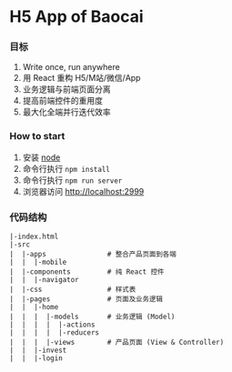 H5 App of Baocai
================

### 目标
1.  Write once, run anywhere
1.  用 React 重构 H5/M站/微信/App
1.  业务逻辑与前端页面分离
1.  提高前端控件的重用度
1.  最大化全端并行迭代效率

### How to start
1.  安装 [node](https://nodejs.org)
1.  命令行执行 `npm install`
1.  命令行执行 `npm run server`
1.  浏览器访问 [http://localhost:2999](http://localhost:2999)

### 代码结构
```shell
|-index.html
|-src
|  |-apps               # 整合产品页面到各端
|  |  |-mobile
|  |-components         # 纯 React 控件
|  |  |-navigator
|  |-css                # 样式表
|  |-pages              # 页面及业务逻辑
|  |  |-home
|  |  |  |-models       # 业务逻辑 (Model)
|  |  |  |  |-actions
|  |  |  |  |-reducers
|  |  |  |-views        # 产品页面 (View & Controller)
|  |  |-invest
|  |  |-login
```